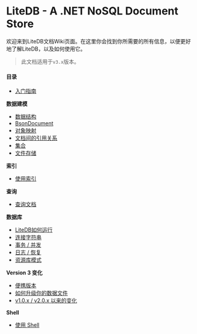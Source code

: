 # LiteDB - A .NET NoSQL Document Store

欢迎来到LiteDB文档Wiki页面。在这里你会找到你所需要的所有信息，以便更好地了解LiteDB，以及如何使用它。

> 此文档适用于`v3.x`版本。

#### 目录

- [入门指南](Getting-Started)

**数据建模**
- [数据结构](Data-Structure)
- [BsonDocument](BsonDocument)
- [对象映射](Object-Mapping)
- [文档间的引用关系](DbRef)
- [集合](Collections)
- [文件存储](FileStorage)

**索引**
- [使用索引](Indexes)
    
**查询**
- [查询文档](Queries)

**数据库**
- [LiteDB如何运行](How-LiteDB-Works)
- [连接字符串](Connection-String)
- [事务 / 并发](Transactions-and-Concurrency)
- [日志 / 恢复](Journaling-and-Recovery)
- [资源库模式](LiteRepository)

**Version 3 变化**
- [便携版本](Portable-Version)
- [如何升级你的数据文件](Update-Datafile)
- [v1.0.x / v2.0.x 以来的变化](Changelog)

**Shell**
- [使用 Shell](Shell)
